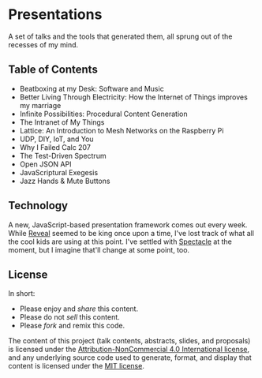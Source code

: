 # Presentations

A set of talks and the tools that generated them, all sprung out of the recesses of my mind.

## Table of Contents

- Beatboxing at my Desk: Software and Music
- Better Living Through Electricity: How the Internet of Things improves my marriage
- Infinite Possibilities: Procedural Content Generation
- The Intranet of My Things
- Lattice: An Introduction to Mesh Networks on the Raspberry Pi
- UDP, DIY, IoT, and You
- Why I Failed Calc 207
- The Test-Driven Spectrum
- Open JSON API
- JavaScriptural Exegesis
- Jazz Hands &amp; Mute Buttons
<!-- next_talk -->

## Technology

A new, JavaScript-based presentation framework comes out every week. While [Reveal][reveal] seemed to be king once upon a time, I've lost track of what all the cool kids are using at this point. I've settled with [Spectacle][spectacle] at the moment, but I imagine that'll change at some point, too.

[reveal]: http://lab.hakim.se/reveal-js/#/
[spectacle]: http://formidable.com/open-source/spectacle/

## License

In short:

- Please enjoy and _share_ this content.
- Please do not _sell_ this content.
- Please _fork_ and remix this code.

The content of this project (talk contents, abstracts, slides, and proposals) is licensed under the [Attribution-NonCommercial 4.0 International license](http://creativecommons.org/licenses/by-nc/4.0/), and any underlying source code used to generate, format, and display that content is licensed under the [MIT license](http://opensource.org/licenses/mit-license.php).
